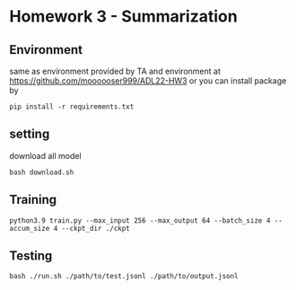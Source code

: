 # Homework 3 - Summarization

## Environment
same as environment provided by TA and environment at https://github.com/moooooser999/ADL22-HW3
or you can install package by
```
pip install -r requirements.txt
```
## setting
download all model
```
bash download.sh
```

## Training
```
python3.9 train.py --max_input 256 --max_output 64 --batch_size 4 --accum_size 4 --ckpt_dir ./ckpt
```

## Testing 
```
bash ./run.sh ./path/to/test.jsonl ./path/to/output.jsonl
```